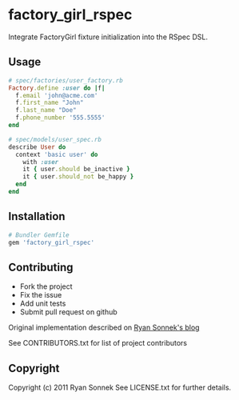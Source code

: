 # factory_girl_rspec

Integrate FactoryGirl fixture initialization into the RSpec DSL.

## Usage

```ruby 
# spec/factories/user_factory.rb
Factory.define :user do |f|
  f.email 'john@acme.com'
  f.first_name "John"
  f.last_name "Doe"
  f.phone_number '555.5555'
end
```

```ruby
# spec/models/user_spec.rb
describe User do
  context 'basic user' do
    with :user
    it { user.should be_inactive }
    it { user.should_not be_happy }
  end
end
```

## Installation

```ruby
# Bundler Gemfile
gem 'factory_girl_rspec'
```

## Contributing
 
* Fork the project
* Fix the issue
* Add unit tests
* Submit pull request on github

Original implementation described on [Ryan Sonnek's blog](http://blog.codecrate.com/2011/10/cleaner-rspecfactorygirl-integration.html)

See CONTRIBUTORS.txt for list of project contributors

## Copyright

Copyright (c) 2011 Ryan Sonnek
See LICENSE.txt for further details.
